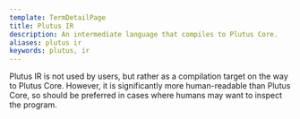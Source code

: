 ```yaml
---
template: TermDetailPage
title: Plutus IR
description: An intermediate language that compiles to Plutus Core.
aliases: plutus ir
keywords: plutus, ir
---
```


Plutus IR is not used by users, but rather as a compilation target on the way to Plutus Core. However, it is significantly more human-readable than Plutus Core, so should be preferred in cases where humans may want to inspect the program.